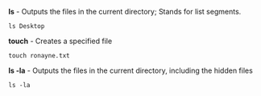 **ls** - Outputs the files in the current directory; Stands for list segments.
```
ls Desktop
```
**touch** - Creates a specified file
```
touch ronayne.txt
```
**ls -la** - Outputs the files in the current directory, including the hidden files
```
ls -la
```
